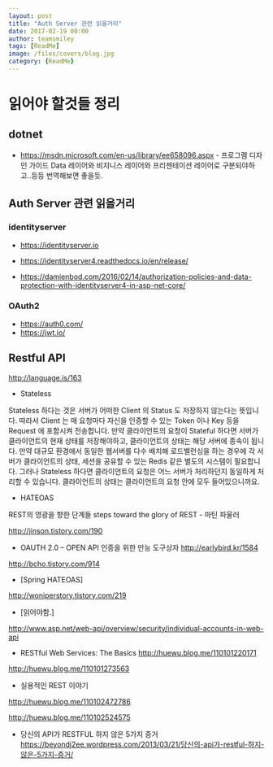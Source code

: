 ```yaml
--- 
layout: post 
title: "Auth Server 관련 읽을거리" 
date: 2017-02-19 00:00  
author: teamsmiley 
tags: [ReadMe]
image: /files/covers/blog.jpg
category: {ReadMe}
---
```


# 읽어야 할것들 정리 

## dotnet 

* <https://msdn.microsoft.com/en-us/library/ee658096.aspx> - 프로그램 디자인 가이드 Data 레이어와 비지니스 레이어와 프리젠테이션 레이어로 구분되야하고..등등 번역해보면 좋을듯.



## Auth Server 관련 읽을거리

### identityserver

* <https://identityserver.io>
* <https://identityserver4.readthedocs.io/en/release/>

* <https://damienbod.com/2016/02/14/authorization-policies-and-data-protection-with-identityserver4-in-asp-net-core/>


### OAuth2 

* <https://auth0.com/>
* <https://jwt.io/>


## Restful API 

<http://language.is/163> 

* Stateless

Stateless 하다는 것은 서버가 어떠한 Client 의 Status 도 저장하지 않는다는 뜻입니다. 따라서 Client 는 매 요청마다 자신을 인증할 수 있는 Token 이나 Key 등을 Request 에 포함시켜 전송합니다. 만약 클라이언트의 요청이 Stateful 하다면 서버가 클라이언트의 현재 상태를 저장해야하고, 클라이언트의 상태는 해당 서버에 종속이 됩니다. 만약 대규모 환경에서 동일한 웹서버를 다수 배치해 로드밸런싱을 하는 경우에 각 서버가 클라이언트의 상태, 세션을 공유할 수 있는 Redis 같은 별도의 시스템이 필요합니다. 그러나 Stateless 하다면 클라이언트의 요청은 어느 서버가 처리하던지 동일하게 처리할 수 있습니다. 클라이언트의 상태는 클라이언트의 요청 안에 모두 들어있으니까요.

* HATEOAS

REST의 영광을 향한 단계들 steps toward the glory of REST - 마틴 파울러

<http://jinson.tistory.com/190>


* OAUTH 2.0 – OPEN API 인증을 위한 만능 도구상자
<http://earlybird.kr/1584>

<http://bcho.tistory.com/914>

* [Spring HATEOAS]

<http://woniperstory.tistory.com/219>

* [읽어야함.]

<http://www.asp.net/web-api/overview/security/individual-accounts-in-web-api>

* RESTful Web Services: The Basics
<http://huewu.blog.me/110101220171>

<http://huewu.blog.me/110101273563>

* 실용적인 REST 이야기

<http://huewu.blog.me/110102472786>

<http://huewu.blog.me/110102524575>


* 당신의 API가 RESTFUL 하지 않은 5가지 증거
<https://beyondj2ee.wordpress.com/2013/03/21/당신의-api가-restful-하지-않은-5가지-증거/>




